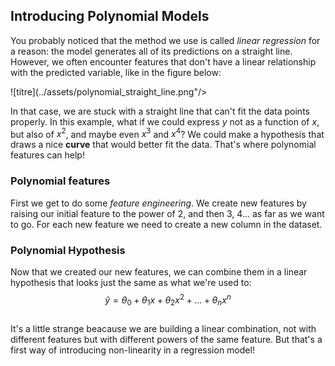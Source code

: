 ## Introducing Polynomial Models

You probably noticed that the method we use is called *linear regression* for a reason: the model generates all of its predictions on a straight line. However, we often encounter features that don't have a linear relationship with the predicted variable, like in the figure below:

![titre](../assets/polynomial_straight_line.png"/>

In that case, we are stuck with a straight line that can't fit the data points properly. In this example, what if we could express $y$ not as a function of $x$, but also of $x^2$, and maybe even $x^3$ and $x^4$? We could make a hypothesis that draws a nice **curve** that would better fit the data. That's where polynomial features can help!

### Polynomial features
First we get to do some *feature engineering*. We create new features by raising our initial feature to the power of 2, and then 3, 4... as far as we want to go. For each new feature we need to create a new column in the dataset.

### Polynomial Hypothesis
Now that we created our new features, we can combine them in a linear hypothesis that looks just the same as what we're used to: 
$$
\hat{y} = \theta_0 + \theta_1 x  +\theta_2 x^{2} + \dots + \theta_n x^{n}
$$  
It's a little strange beacause we are building a linear combination, not with different features but with different powers of the same feature. But that's a first way of introducing non-linearity in a regression model! 

